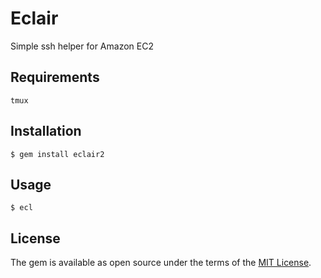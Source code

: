 # Eclair

Simple ssh helper for Amazon EC2

## Requirements
    
    tmux

## Installation

    $ gem install eclair2

## Usage

    $ ecl

## License

The gem is available as open source under the terms of the [MIT License](http://opensource.org/licenses/MIT).

